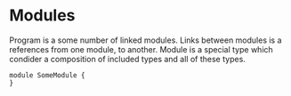 # Modules
Program is a some number of linked modules. Links between modules is a references from one module, to another. Module is a special type which condider a composition of included types and all of these types.
```
module SomeModule {
}
```
